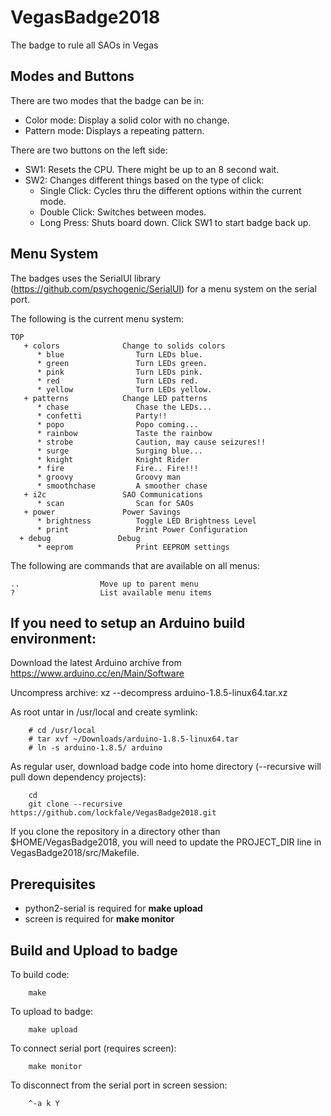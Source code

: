 # VegasBadge2018
The badge to rule all SAOs in Vegas

## Modes and Buttons

There are two modes that the badge can be in:

* Color mode: Display a solid color with no change.
* Pattern mode: Displays a repeating pattern.

There are two buttons on the left side:

* SW1: Resets the CPU. There might be up to an 8 second wait.
* SW2: Changes different things based on the type of click:
  * Single Click: Cycles thru the different options within the current mode.
  * Double Click: Switches between modes.
  * Long Press: Shuts board down. Click SW1 to start badge back up.


## Menu System

The badges uses the SerialUI library (https://github.com/psychogenic/SerialUI)
for a menu system on the serial port.

The following is the current menu system:

```
TOP
   + colors              Change to solids colors
      * blue                Turn LEDs blue.
      * green               Turn LEDs green.
      * pink                Turn LEDs pink.
      * red                 Turn LEDs red.
      * yellow              Turn LEDs yellow.
   + patterns            Change LED patterns
      * chase               Chase the LEDs...
      * confetti            Party!!
      * popo                Popo coming...
      * rainbow             Taste the rainbow
      * strobe              Caution, may cause seizures!!
      * surge               Surging blue...
      * knight              Knight Rider
      * fire                Fire.. Fire!!!
      * groovy              Groovy man
      * smoothchase         A smoother chase
   + i2c                 SAO Communications
      * scan                Scan for SAOs
   + power               Power Savings
      * brightness          Toggle LED Brightness Level
      * print               Print Power Configuration
  + debug               Debug
      * eeprom              Print EEPROM settings
```

The following are commands that are available on all menus:
```
..                  Move up to parent menu
?                   List available menu items
```

## If you need to setup an Arduino build environment:

Download the latest Arduino archive from https://www.arduino.cc/en/Main/Software

Uncompress archive: xz --decompress arduino-1.8.5-linux64.tar.xz

As root untar in /usr/local and create symlink:
```
    # cd /usr/local
    # tar xvf ~/Downloads/arduino-1.8.5-linux64.tar
    # ln -s arduino-1.8.5/ arduino
```

As regular user, download badge code into home directory (--recursive will pull down dependency projects):
```
    cd
    git clone --recursive https://github.com/lockfale/VegasBadge2018.git
```

If you clone the repository in a directory other than $HOME/VegasBadge2018, you will need to update the PROJECT_DIR line in VegasBadge2018/src/Makefile.

## Prerequisites
  * python2-serial is required for **make upload**
  * screen is required for **make monitor**

## Build and Upload to badge

To build code:
```
    make
```

To upload to badge:
```
    make upload
```

To connect serial port (requires screen):
```
    make monitor
```

To disconnect from the serial port in screen session:
```
    ^-a k Y
```


